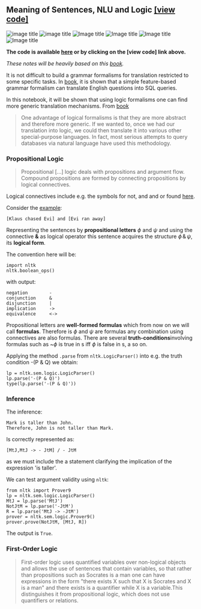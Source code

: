 ## Meaning of Sentences, NLU and Logic [[view code]](http://nbviewer.jupyter.org/github/marcotav/unsupervised-learning/blob/master/topic-modeling/notebooks/topic-modeling-lda.ipynb) 
![image title](https://img.shields.io/badge/python-v3.6-green.svg) ![image title](https://img.shields.io/badge/ntlk-v3.2.5-yellow.svg) ![Image title](https://img.shields.io/badge/sklearn-0.19.1-orange.svg) ![Image title](https://img.shields.io/badge/pandas-0.22.0-red.svg) ![Image title](https://img.shields.io/badge/matplotlib-v2.1.2-orange.svg) ![Image title](https://img.shields.io/badge/gensim-0.3.4-blue.svg)

**The code is available [here](http://nbviewer.jupyter.org/github/marcotav/unsupervised-learning/blob/master/topic-modeling/notebooks/topic-modeling-lda.ipynb) or by clicking on the [view code] link above.**

*These notes will be heavily based on this [book](https://www.nltk.org/book/).*

It is not difficult to build a grammar formalisms for translation restricted to some specific tasks. In [book](https://www.nltk.org/book/), it is shown that a simple feature-based grammar formalism can translate English questions into SQL queries.

In this notebook, it will be shown that using logic formalisms one can find more generic translation mechanisms. From [book](https://www.nltk.org/book/)

> One advantage of logical formalisms is that they are more abstract and therefore more generic. If we wanted to, once we had our translation into logic, we could then translate it into various other special-purpose languages. In fact, most serious attempts to query databases via natural language have used this methodology.

### Propositional Logic

> Propositional [...] logic deals with propositions and argument flow. Compound propositions are formed by connecting propositions by logical connectives. 

Logical connectives include e.g. the symbols for not, and and or found [here](https://github.com/marcotav/natural-language-processing/blob/master/alphabet-human-thought/meaning-NLU-logic/images/logic.png).

Consider the [example](https://www.nltk.org/book/):

	[Klaus chased Evi] and [Evi ran away]
    
Representing the sentences by **propositional letters** $\phi$ and $\psi$ and using the connective **&** as logical operator this sentence acquires the structure $\phi\, \&\,\psi$, its **logical form**. 

The convention here will be:

```
import nltk
nltk.boolean_ops()
```
with output:

```
negation       	-
conjunction    	&
disjunction    	|
implication    	->
equivalence    	<->
```

Propositional letters are **well-formed formulas** which from now on we will call **formulas**. Therefore is $\phi$ and $\psi$ are formulas any combination using connectives are also formulas. There are several **truth-conditions**involving formulas such as ~$\phi$ is true in s iff $\phi$ is false in s, a so on. 

Applying the method `.parse` from `nltk.LogicParser()` into e.g. the truth condition -(P & Q) we obtain:

```
lp = nltk.sem.logic.LogicParser()
lp.parse('-(P & Q)')
type(lp.parse('-(P & Q)'))
```

### Inference

The inference:

    Mark is taller than John.
    Therefore, John is not taller than Mark.
    
Is correctly represented as:

    [MtJ,MtJ -> - JtM] / - JtM
    
as we must include the a statement clarifying the implication of the expression 'is taller'.

We can test argument validity using `nltk`:

    from nltk import Prover9
    lp = nltk.sem.logic.LogicParser()
    MtJ = lp.parse('MtJ')
    NotJtM = lp.parse('-JtM')
    R = lp.parse('MtJ -> -JtM')
    prover = nltk.sem.logic.Prover9()
    prover.prove(NotJtM, [MtJ, R])
    
The output is `True`.

### First-Order Logic

> First-order logic uses quantified variables over non-logical objects and allows the use of sentences that contain variables, so that rather than propositions such as Socrates is a man one can have expressions in the form "there exists X such that X is Socrates and X is a man" and there exists is a quantifier while X is a variable.This distinguishes it from propositional logic, which does not use quantifiers or relations.


